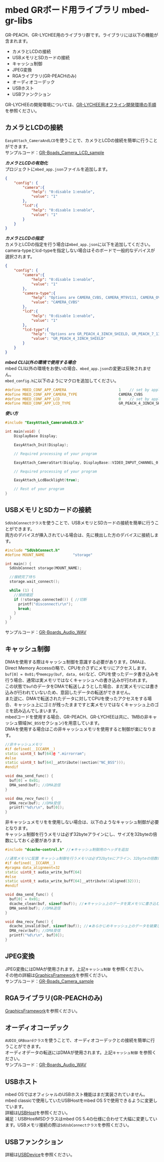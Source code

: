 # **mbed GRボード用ライブラリ**  mbed-gr-libs
GR-PEACH、GR-LYCHEE用のライブラリ群です。ライブラリには以下の機能が含まれます。  
* カメラとLCDの接続
* USBメモリとSDカードの接続
* キャッシュ制御
* JPEG変換
* RGAライブラリ(GR-PEACHのみ)
* オーディオコーデック
* USBホスト
* USBファンクション

GR-LYCHEEの開発環境については、[GR-LYCHEE用オフライン開発環境の手順](https://developer.mbed.org/users/dkato/notebook/offline-development-lychee-langja/)を参照ください。


## カメラとLCDの接続
``EasyAttach_CameraAndLCD``を使うことで、カメラとLCDの接続を簡単に行うことができます。  
サンプルコード：[GR-Boads_Camera_LCD_sample](https://github.com/d-kato/GR-Boads_Camera_LCD_sample)  

***カメラとLCDの有効化***  
プロジェクトに``mbed_app.json``ファイルを追加します。
```json
{
    "config": {
        "camera":{
            "help": "0:disable 1:enable",
            "value": "1"
        },
        "lcd":{
            "help": "0:disable 1:enable",
            "value": "1"
        }
    }
}
```

***カメラとLCDの指定***  
カメラとLCDの指定を行う場合は``mbed_app.json``に以下を追加してください。
camera-typeとlcd-typeを指定しない場合はそのボードで一般的なデバイスが選択されます。
```json
{
    "config": {
        "camera":{
            "help": "0:disable 1:enable",
            "value": "1"
        },
        "camera-type":{
            "help": "Options are CAMERA_CVBS, CAMERA_MT9V111, CAMERA_OV7725",
            "value": "CAMERA_CVBS"
        },
        "lcd":{
            "help": "0:disable 1:enable",
            "value": "1"
        },
        "lcd-type":{
            "help": "Options are GR_PEACH_4_3INCH_SHIELD, GR_PEACH_7_1INCH_SHIELD, GR_PEACH_RSK_TFT, GR_PEACH_DISPLAY_SHIELD, GR_LYCHEE_LCD",
            "value": "GR_PEACH_4_3INCH_SHIELD"
        }
    }
}
```

***mbed CLI以外の環境で使用する場合***  
mbed CLI以外の環境をお使いの場合、``mbed_app.json``の変更は反映されません。  
``mbed_config.h``に以下のようにマクロを追加してください。  
```cpp
#define MBED_CONF_APP_CAMERA                        1    // set by application
#define MBED_CONF_APP_CAMERA_TYPE                   CAMERA_CVBS             // set by application
#define MBED_CONF_APP_LCD                           0    // set by application
#define MBED_CONF_APP_LCD_TYPE                      GR_PEACH_4_3INCH_SHIELD // set by application
```

***使い方***  
```cpp
#include "EasyAttach_CameraAndLCD.h"

int main(void) {
    DisplayBase Display;

    EasyAttach_Init(Display);

    // Required processing of your program

    EasyAttach_CameraStart(Display, DisplayBase::VIDEO_INPUT_CHANNEL_0);

    // Required processing of your program

    EasyAttach_LcdBacklight(true);

    // Rest of your program
}
```


## USBメモリとSDカードの接続
``SdUsbConnectクラス``を使うことで、USBメモリとSDカードの接続を簡単に行うことができます。  
両方のデバイスが挿入されている場合は、先に検出した方のデバイスに接続します。
```cpp
#include "SdUsbConnect.h"
#define MOUNT_NAME             "storage"

int main() {
  SdUsbConnect storage(MOUNT_NAME);

  //接続完了待ち
  storage.wait_connect();

  while (1) {
    //接続確認
    if (!storage.connected()) { //切断
      printf("disconnect\r\n");
      break;
    }
  }
}
```
サンプルコード：[GR-Boards_Audio_WAV](https://github.com/d-kato/GR-Boards_Audio_WAV)  


## キャッシュ制御
DMAを使用する際はキャッシュ制御を意識する必要があります。DMAは、Direct Memory Accessの略で、CPUを介さずにメモリにアクセスします。  
`buf[0] = 0x01;`や`memcpy(buf, data, 64)`など、CPUを使ったデータ書き込みを行う場合、通常は実メモリではなくキャッシュへの書き込みが行われます。  
この状態で`buf`のデータをDMAで転送しようとした場合、まだ実メモリには書き込みが行われていないため、意図したデータの転送ができません。  
また逆に、DMAで転送されたデータに対してCPUを使ったアクセスをする場合、キャッシュ上にゴミが残ったままですと実メモリではなくキャッシュ上のゴミを読み込んでしまいます。  
mbedコードを使用する場合、GR-PEACH、GR-LYCHEEは共に、1MBの非キャッシュ領域(`NC_BSS`セクション)を用意しています。  
DMAを使用する場合はこの非キャッシュメモリを使用すると制御が楽になります。  
```cpp
//非キャッシュメモリ
#if defined(__ICCARM__)
static uint8_t buf[64]@ ".mirrorram";
#else
static uint8_t buf[64]__attribute((section("NC_BSS")));
#endif

void dma_send_func() {
  buf[0] = 0x01;
  DMA_send(buf); //DMA送信
}

void dma_recv_func() {
  DMA_recv(buf); //DMA受信
  printf("%d\r\n", buf[0]);
}
```

非キャッシュメモリをを使用しない場合は、以下のようなキャッシュ制御が必要となります。  
キャッシュ制御を行うメモリは必ず32byteアラインにし、サイズを32byteの倍数にしておく必要があります。

```cpp
#include "dcache-control.h" //★キャッシュ制御用のヘッダを追加

//通常メモリに配置 キャッシュ制御を行うメモリは必ず32byteにアライン、32byteの倍数にする
#if defined(__ICCARM__)
#pragma data_alignment=32
static uint8_t audio_write_buff[64]
#else
static uint8_t audio_write_buff[64]__attribute((aligned(32)));
#endif

void dma_send_func() {
  buf[0] = 0x01;
  dcache_clean(buf, sizeof(buf)); //★キャッシュ上のデータを実メモリに書き込む
  DMA_send(buf); //DMA送信
}

void dma_recv_func() {
  dcache_invalid(buf, sizeof(buf)); //★あらかじめキャッシュ上のデータを破棄しておく
  DMA_recv(buf); //DMA受信
  printf("%d\r\n", buf[0]);
}
```


## JPEG変換
JPEG変換にはDMAが使用されます。上記``キャッシュ制御`` を参照ください。  
その他の詳細は[GraphicsFramework](https://developer.mbed.org/teams/Renesas/code/GraphicsFramework/)を参照ください。  
サンプルコード：[GR-Boads_Camera_sample](https://github.com/d-kato/GR-Boads_Camera_sample)  


## RGAライブラリ(GR-PEACHのみ)
[GraphicsFramework](https://developer.mbed.org/teams/Renesas/code/GraphicsFramework/)を参照ください。


## オーディオコーデック
``AUDIO_GRBoardクラス``を使うことで、オーディオコーデックとの接続を簡単に行うことができます。  
オーディオデータの転送にはDMAが使用されます。上記``キャッシュ制御`` を参照ください。  
サンプルコード：[GR-Boards_Audio_WAV](https://github.com/d-kato/GR-Boards_Audio_WAV)  


## USBホスト
mbed OSではオフィシャルのUSBホスト機能はまだ実装されていません。mbed classicで使用していたUSBHostをmbed OS 5で使用できるように変更しています。  
詳細は[USBHost](https://developer.mbed.org/handbook/USBHost)を参照ください。  
補足：USBHostMSDクラスはmbed OS 5.4の仕様に合わせて大幅に変更しています。USBメモリ接続の際は``SdUsbConnectクラス``を参照ください。  

## USBファンクション
詳細は[USBDevice](https://developer.mbed.org/handbook/USBDevice)を参照ください。  
